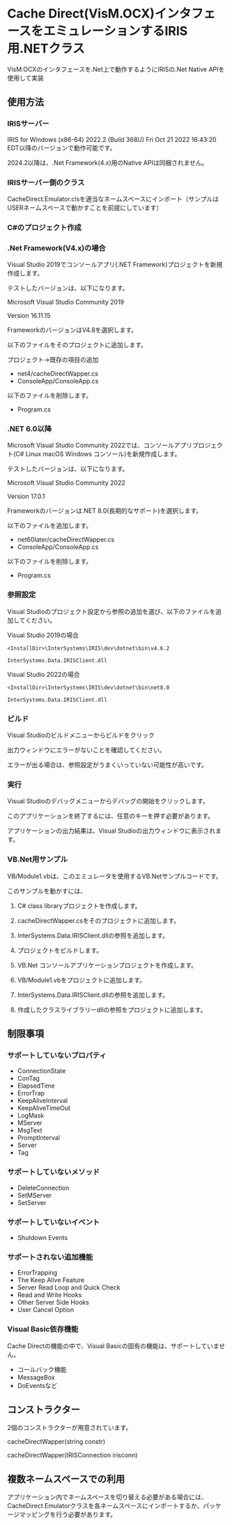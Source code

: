 # Cache Direct(VisM.OCX)インタフェースをエミュレーションするIRIS用.NETクラス

VisM.OCXのインタフェースを.Net上で動作するようにIRISの.Net Native APIを使用して実装


## 使用方法

### IRISサーバー

IRIS for Windows (x86-64) 2022.2 (Build 368U) Fri Oct 21 2022 16:43:20 EDT以降のバージョンで動作可能です。

2024.2以降は、.Net Framework(4.x)用のNative APIは同梱されません。

### IRISサーバー側のクラス

CacheDirect.Emulator.clsを適当なネームスペースにインポート（サンプルはUSERネームスペースで動かすことを前提にしています）

### C#のプロジェクト作成

### .Net Framework(V4.x)の場合

Visual Studio 2019でコンソールアプリ(.NET Framework)プロジェクトを新規作成します。

テストしたバージョンは、以下になります。

Microsoft Visual Studio Community 2019

Version 16.11.15

FrameworkのバージョンはV4.8を選択します。

以下のファイルをそのプロジェクトに追加します。

プロジェクト->既存の項目の追加

- net4/cacheDirectWapper.cs
- ConsoleApp/ConsoleApp.cs

以下のファイルを削除します。

- Program.cs

### .NET 6.0以降

Microsoft Visual Studio Community 2022では、コンソールアプリプロジェクト(C# Linux macOS Windows コンソール)を新規作成します。

テストしたバージョンは、以下になります。

Microsoft Visual Studio Community 2022

Version 17.0.1

Frameworkのバージョンは.NET 8.0(長期的なサポート)を選択します。

以下のファイルを追加します。

- net60later/cacheDirectWapper.cs
- ConsoleApp/ConsoleApp.cs

以下のファイルを削除します。

- Program.cs


### 参照設定

Visual Studioのプロジェクト設定から参照の追加を選び、以下のファイルを追加してください。

Visual Studio 2019の場合

```
<InstallDir>\InterSystems\IRIS\dev\dotnet\bin\v4.6.2

InterSystems.Data.IRISClient.dll
```

Visual Studio 2022の場合

```
<InstallDir>\InterSystems\IRIS\dev\dotnet\bin\net8.0

InterSystems.Data.IRISClient.dll
```

### ビルド

Visual Studioのビルドメニューからビルドをクリック

出力ウィンドウにエラーがないことを確認してください。

エラーが出る場合は、参照設定がうまくいっていない可能性が高いです。

### 実行

Visual Studioのデバッグメニューからデバッグの開始をクリックします。

このアプリケーションを終了するには、任意のキーを押す必要があります。

アプリケーションの出力結果は、Visual Studioの出力ウィンドウに表示されます。

### VB.Net用サンプル

VB/Module1.vbは、このエミュレータを使用するVB.Netサンプルコードです。

このサンプルを動かすには、

1. C# class libraryプロジェクトを作成します。

2. cacheDirectWapper.csをそのプロジェクトに追加します。

3. InterSystems.Data.IRISClient.dllの参照を追加します。

4. プロジェクトをビルドします。

5. VB.Net コンソールアプリケーションプロジェクトを作成します。

6. VB/Module1.vbをプロジェクトに追加します。

7. InterSystems.Data.IRISClient.dllの参照を追加します。

8. 作成したクラスライブラリーdllの参照をプロジェクトに追加します。

## 制限事項

### サポートしていないプロパティ

- ConnectionState
- ConTag
- ElapsedTime
- ErrorTrap
- KeepAliveInterval
- KeepAliveTimeOut
- LogMask
- MServer
- MsgText
- PromptInterval
- Server
- Tag

### サポートしていないメソッド

- DeleteConnection
- SetMServer
- SetServer

### サポートしていないイベント

- Shutdown Events

### サポートされない追加機能

- ErrorTrapping
- The Keep Alive Feature
- Server Read Loop and Quick Check
- Read and Write Hooks
- Other Server Side Hooks
- User Cancel Option

### Visual Basic依存機能

Cache Directの機能の中で、Visual Basicの固有の機能は、サポートしていません。

- コールバック機能
- MessageBox
- DoEventsなど

## コンストラクター

2個のコンストラクターが用意されています。

cacheDirectWapper(string constr)

cacheDirectWapper(IRISConnection irisconn)

## 複数ネームスペースでの利用

アプリケーション内でネームスペースを切り替える必要がある場合には、CacheDirect.Emulatorクラスを各ネームスペースにインポートするか、パッケージマッピングを行う必要があります。
